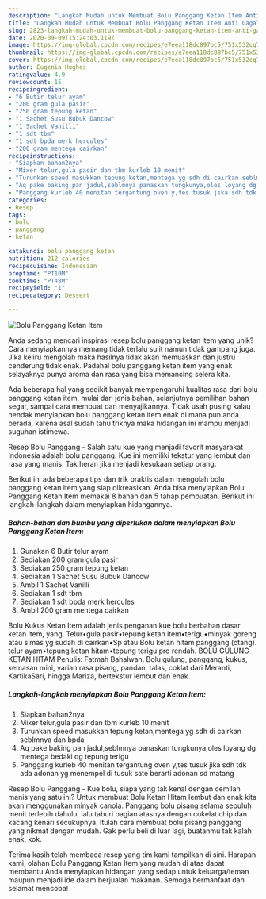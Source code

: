 ```yaml
---
description: "Langkah Mudah untuk Membuat Bolu Panggang Ketan Item Anti Gagal"
title: "Langkah Mudah untuk Membuat Bolu Panggang Ketan Item Anti Gagal"
slug: 2823-langkah-mudah-untuk-membuat-bolu-panggang-ketan-item-anti-gagal
date: 2020-09-09T15:24:03.119Z
image: https://img-global.cpcdn.com/recipes/e7eea118dc897bc5/751x532cq70/bolu-panggang-ketan-item-foto-resep-utama.jpg
thumbnail: https://img-global.cpcdn.com/recipes/e7eea118dc897bc5/751x532cq70/bolu-panggang-ketan-item-foto-resep-utama.jpg
cover: https://img-global.cpcdn.com/recipes/e7eea118dc897bc5/751x532cq70/bolu-panggang-ketan-item-foto-resep-utama.jpg
author: Eugenia Hughes
ratingvalue: 4.9
reviewcount: 15
recipeingredient:
- "6 Butir telur ayam"
- "200 gram gula pasir"
- "250 gram tepung ketan"
- "1 Sachet Susu Bubuk Dancow"
- "1 Sachet Vanilli"
- "1 sdt tbm"
- "1 sdt bpda merk hercules"
- "200 gram mentega cairkan"
recipeinstructions:
- "Siapkan bahan2nya"
- "Mixer telur,gula pasir dan tbm kurleb 10 menit"
- "Turunkan speed masukkan tepung ketan,mentega yg sdh di cairkan seblmnya dan bpda"
- "Aq pake baking pan jadul,seblmnya panaskan tungkunya,oles loyang dg mentega bedaki dg tepung terigu"
- "Panggang kurleb 40 menitan tergantung oven y,tes tusuk jika sdh tdk ada adonan yg menempel di tusuk sate berarti adonan sd matang"
categories:
- Resep
tags:
- bolu
- panggang
- ketan

katakunci: bolu panggang ketan 
nutrition: 212 calories
recipecuisine: Indonesian
preptime: "PT10M"
cooktime: "PT48M"
recipeyield: "1"
recipecategory: Dessert

---
```



![Bolu Panggang Ketan Item](https://img-global.cpcdn.com/recipes/e7eea118dc897bc5/751x532cq70/bolu-panggang-ketan-item-foto-resep-utama.jpg)

Anda sedang mencari inspirasi resep bolu panggang ketan item yang unik? Cara menyiapkannya memang tidak terlalu sulit namun tidak gampang juga. Jika keliru mengolah maka hasilnya tidak akan memuaskan dan justru cenderung tidak enak. Padahal bolu panggang ketan item yang enak selayaknya punya aroma dan rasa yang bisa memancing selera kita.

Ada beberapa hal yang sedikit banyak mempengaruhi kualitas rasa dari bolu panggang ketan item, mulai dari jenis bahan, selanjutnya pemilihan bahan segar, sampai cara membuat dan menyajikannya. Tidak usah pusing kalau hendak menyiapkan bolu panggang ketan item enak di mana pun anda berada, karena asal sudah tahu triknya maka hidangan ini mampu menjadi suguhan istimewa.

Resep Bolu Panggang - Salah satu kue yang menjadi favorit masyarakat Indonesia adalah bolu panggang. Kue ini memiliki tekstur yang lembut dan rasa yang manis. Tak heran jika menjadi kesukaan setiap orang.


Berikut ini ada beberapa tips dan trik praktis dalam mengolah bolu panggang ketan item yang siap dikreasikan. Anda bisa menyiapkan Bolu Panggang Ketan Item memakai 8 bahan dan 5 tahap pembuatan. Berikut ini langkah-langkah dalam menyiapkan hidangannya.

<!--inarticleads1-->

##### Bahan-bahan dan bumbu yang diperlukan dalam menyiapkan Bolu Panggang Ketan Item:

1. Gunakan 6 Butir telur ayam
1. Sediakan 200 gram gula pasir
1. Sediakan 250 gram tepung ketan
1. Sediakan 1 Sachet Susu Bubuk Dancow
1. Ambil 1 Sachet Vanilli
1. Sediakan 1 sdt tbm
1. Sediakan 1 sdt bpda merk hercules
1. Ambil 200 gram mentega cairkan


Bolu Kukus Ketan Item adalah jenis penganan kue bolu berbahan dasar ketan item, yang. Telur•gula pasir•tepung ketan item•terigu•minyak goreng atau simas yg sudah di cairkan•Sp atau Bolu ketan hitam panggang (otang). telur ayam•tepung ketan hitam•tepung terigu pro rendah. BOLU GULUNG KETAN HITAM Penulis: Fatmah Bahalwan. Bolu gulung, panggang, kukus, kemasan mini, varian rasa pisang, pandan, talas, coklat dari Meranti, KartikaSari, hingga Mariza, bertekstur lembut dan enak. 

<!--inarticleads2-->

##### Langkah-langkah menyiapkan Bolu Panggang Ketan Item:

1. Siapkan bahan2nya
1. Mixer telur,gula pasir dan tbm kurleb 10 menit
1. Turunkan speed masukkan tepung ketan,mentega yg sdh di cairkan seblmnya dan bpda
1. Aq pake baking pan jadul,seblmnya panaskan tungkunya,oles loyang dg mentega bedaki dg tepung terigu
1. Panggang kurleb 40 menitan tergantung oven y,tes tusuk jika sdh tdk ada adonan yg menempel di tusuk sate berarti adonan sd matang


Resep Bolu Panggang - Kue bolu, siapa yang tak kenal dengan cemilan manis yang satu ini? Untuk membuat Bolu Ketan Hitam lembut dan enak kita akan menggunakan minyak canola. Panggang bolu pisang selama sepuluh menit terlebih dahulu, lalu taburi bagian atasnya dengan cokelat chip dan kacang kenari secukupnya. Itulah cara membuat bolu pisang panggang yang nikmat dengan mudah. Gak perlu beli di luar lagi, buatanmu tak kalah enak, kok. 

Terima kasih telah membaca resep yang tim kami tampilkan di sini. Harapan kami, olahan Bolu Panggang Ketan Item yang mudah di atas dapat membantu Anda menyiapkan hidangan yang sedap untuk keluarga/teman maupun menjadi ide dalam berjualan makanan. Semoga bermanfaat dan selamat mencoba!
